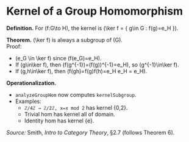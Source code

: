 # Kernel of a Group Homomorphism

**Definition.** For \(f:G\to H\), the kernel is
\(\ker f = \{ g\in G : f(g)=e_H \}\).

**Theorem.** \(\ker f\) is always a subgroup of \(G\).  
Proof:  
- \(e_G \in \ker f\) since \(f(e_G)=e_H\).  
- If \(g\in\ker f\), then \(f(g^{-1})=(f(g))^{-1}=e_H\), so \(g^{-1}\in\ker f\).  
- If \(g,h\in\ker f\), then \(f(gh)=f(g)f(h)=e_H e_H = e_H\).  

**Operationalization.**
- `analyzeGroupHom` now computes `kernelSubgroup`.
- Examples:  
  - `ℤ/4ℤ → ℤ/2ℤ, x↦x mod 2` has kernel {0,2}.  
  - Trivial hom has kernel all of domain.  
  - Identity hom has kernel {e}.

*Source:* Smith, *Intro to Category Theory*, §2.7 (follows Theorem 6).
